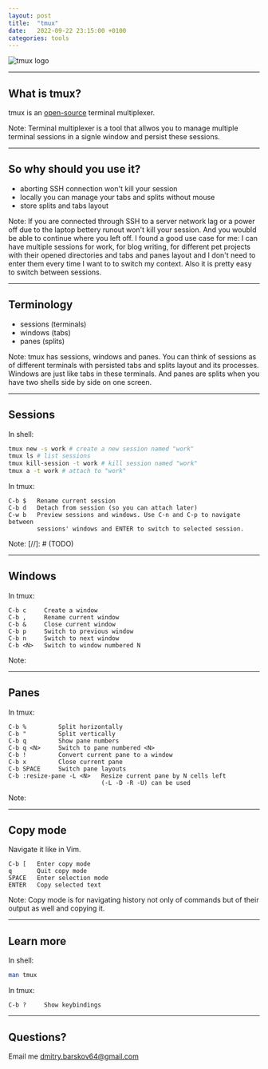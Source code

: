 ```yaml
---
layout: post
title:  "tmux"
date:   2022-09-22 23:15:00 +0100
categories: tools
---
```


![tmux logo](https://upload.wikimedia.org/wikipedia/commons/thumb/e/e4/Tmux_logo.svg/320px-Tmux_logo.svg.png "tmux")

---

## What is tmux?

tmux is an [open-source](https://github.com/tmux/tmux) terminal multiplexer.

Note: Terminal multiplexer is a tool that allwos you to manage multiple
terminal sessions in a signle window and persist these sessions.

---

## So why should you use it?

- aborting SSH connection won't kill your session
- locally you can manage your tabs and splits without mouse
- store splits and tabs layout

Note: If you are connected through SSH to a server network lag or a power off
due to the laptop bettery runout won't kill your session. And you woubld be
able to continue where you left off.
I found a good use case for me: I can have multiple sessions for work, for blog
writing, for different pet projects with their opened directories and tabs and
panes layout and I don't need to enter them every time I want to to switch my
context. Also it is pretty easy to switch between sessions.

---

## Terminology

- sessions (terminals)
- windows (tabs)
- panes (splits)

Note: tmux has sessions, windows and panes. You can think of sessions as of
different terminals with persisted tabs and splits layout and its processes.
Windows are just like tabs in these terminals. And panes are splits when you
have two shells side by side on one screen.

---

## Sessions

In shell:
```sh
tmux new -s work # create a new session named "work"
tmux ls # list sessions
tmux kill-session -t work # kill session named "work"
tmux a -t work # attach to "work"
```

In tmux:
```text
C-b $   Rename current session
C-b d   Detach from session (so you can attach later)
C-w b   Preview sessions and windows. Use C-n and C-p to navigate between
        sessions' windows and ENTER to switch to selected session.
```

Note:
[//]: # (TODO)

---

## Windows

In tmux:
```text
C-b c     Create a window
C-b ,     Rename current window
C-b &     Close current window
C-b p     Switch to previous window
C-b n     Switch to next window
C-b <N>   Switch to window numbered N
```

Note:

---

## Panes

In tmux:
```text
C-b %         Split horizontally
C-b "         Split vertically
C-b q         Show pane numbers
C-b q <N>     Switch to pane numbered <N>
C-b !         Convert current pane to a window
C-b x         Close current pane
C-b SPACE     Switch pane layouts
C-b :resize-pane -L <N>   Resize current pane by N cells left
                          (-L -D -R -U) can be used
```

Note:

---

## Copy mode

Navigate it like in Vim.
```text
C-b [   Enter copy mode
q       Quit copy mode
SPACE   Enter selection mode
ENTER   Copy selected text
```

Note: Copy mode is for navigating history not only of commands but of their
output as well and copying it.

---

## Learn more

In shell:
```sh
man tmux
```

In tmux:
```text
C-b ?     Show keybindings
```

---

## Questions?

Email me [dmitry.barskov64@gmail.com](mailto:dmitry.barskov64@gmail.com?subject=tmux)
